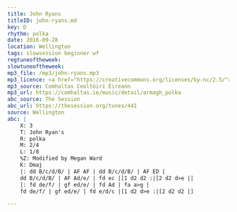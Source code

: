 ```yaml
---
title: John Ryans
titleID: john-ryans.md
key: D
rhythm: polka
date: 2016-09-28
location: Wellington
tags: slowsession beginner wf
regtuneoftheweek:
slowtuneoftheweek:
mp3_file: /mp3/john-ryans.mp3
mp3_licence: <a href="https://creativecommons.org/licenses/by-nc/2.5/">CC-BY-NC-2.5</a>
mp3_source: Comhaltas Ceoltóirí Éireann
mp3_url: https://comhaltas.ie/music/detail/armagh_polka
abc_source: The Session
abc_url: https://thesession.org/tunes/441
source: Wellington
abc: |
    X: 3
    T: John Ryan's
    R: polka
    M: 2/4
    L: 1/8
    %Z: Modified by Megan Ward
    K: Dmaj
    |: dd B/c/d/B/ | AF AF | dd B/c/d/B/ | AF ED |
    dd B/c/d/B/ | AF Ad/e/ | fd ec |[1 d2 d2 :|[2 d2 d>e ||
    |: fd de/f/ | gf ed/e/ | fd Ad | fa a>g |
    fd de/f/ | gf ed/e/ | fd e/d/c |[1 d2 d>e :|[2 d2 d2 |]

---
```


